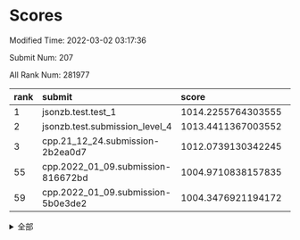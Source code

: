 # Scores

Modified Time: 2022-03-02 03:17:36

Submit Num: 207

All Rank Num: 281977

| rank |               submit               |       score        |       sigma        | pk_num |
| :--- | :--------------------------------- | :----------------- | :----------------- | :----- |
| 1    | jsonzb.test.test_1                 | 1014.2255764303555 | 0.8183114336813576 | 5445   |
| 2    | jsonzb.test.submission_level_4     | 1013.4411367003552 | 0.8228572742356147 | 5449   |
| 3    | cpp.21_12_24.submission-2b2ea0d7   | 1012.0739130342245 | 0.7566264771037017 | 5453   |
| 55   | cpp.2022_01_09.submission-816672bd | 1004.9710838157835 | 0.719405418409596  | 5447   |
| 59   | cpp.2022_01_09.submission-5b0e3de2 | 1004.3476921194172 | 0.7127461070545937 | 5453   |


<details>
<summary>全部</summary>

| rank |                 submit                 |       score        |       sigma        | pk_num |
| :--- | :------------------------------------- | :----------------- | :----------------- | :----- |
| 1    | jsonzb.test.test_1                     | 1014.2255764303555 | 0.8183114336813576 | 5445   |
| 2    | jsonzb.test.submission_level_4         | 1013.4411367003552 | 0.8228572742356147 | 5449   |
| 3    | cpp.21_12_24.submission-2b2ea0d7       | 1012.0739130342245 | 0.7566264771037017 | 5453   |
| 4    | gobigger.level_3.submission_level_3_49 | 1011.3959331993069 | 0.7797106325313924 | 5450   |
| 5    | gobigger.level_3.submission_level_3_25 | 1011.3894476184773 | 0.7660559517590716 | 5445   |
| 6    | gobigger.level_3.submission_level_3_40 | 1010.7629388818071 | 0.7681066524607157 | 5451   |
| 7    | gobigger.level_3.submission_level_3_10 | 1010.7530115587417 | 0.7964083499779488 | 5450   |
| 8    | gobigger.level_3.submission_level_3_7  | 1010.7428519450423 | 0.7646465059736146 | 5450   |
| 9    | gobigger.level_3.submission_level_3_42 | 1010.7354735891923 | 0.7542021938731456 | 5451   |
| 10   | gobigger.level_3.submission_level_3_34 | 1010.7238936688005 | 0.7478435340200013 | 5455   |
| 11   | gobigger.level_3.submission_level_3_15 | 1010.6997176632935 | 0.7410469107842742 | 5446   |
| 12   | gobigger.level_3.submission_level_3_24 | 1010.6120943364197 | 0.7623891113019894 | 5452   |
| 13   | gobigger.level_3.submission_level_3_47 | 1010.5906587753407 | 0.7625377110798981 | 5447   |
| 14   | gobigger.level_3.submission_level_3_23 | 1010.3791140576698 | 0.7583453439215216 | 5448   |
| 15   | gobigger.level_3.submission_level_3_2  | 1010.3172664338895 | 0.7960291617883467 | 5449   |
| 16   | gobigger.level_3.submission_level_3_13 | 1010.2979274695305 | 0.7627398373732044 | 5449   |
| 17   | gobigger.level_3.submission_level_3_44 | 1010.2661649032885 | 0.7828870843427683 | 5451   |
| 18   | gobigger.level_3.submission_level_3_41 | 1010.2437755693969 | 0.762747535117878  | 5451   |
| 19   | gobigger.level_3.submission_level_3_12 | 1010.2267710708187 | 0.7669432303902826 | 5447   |
| 20   | gobigger.level_3.submission_level_3_20 | 1010.2108060395144 | 0.7721628053149245 | 5453   |
| 21   | gobigger.level_3.submission_level_3_1  | 1010.209164833582  | 0.7465375836769295 | 5446   |
| 22   | gobigger.level_3.submission_level_3_35 | 1010.2068214883539 | 0.7558030552580145 | 5451   |
| 23   | gobigger.level_3.submission_level_3_16 | 1010.2018220807123 | 0.7424970156047858 | 5450   |
| 24   | gobigger.level_3.submission_level_3_21 | 1010.2015716239263 | 0.7477224938167955 | 5450   |
| 25   | gobigger.level_3.submission_level_3_19 | 1010.1935791491148 | 0.7530930793130467 | 5452   |
| 26   | gobigger.level_3.submission_level_3_33 | 1010.1653652788641 | 0.7706923630481465 | 5445   |
| 27   | gobigger.level_3.submission_level_3_31 | 1010.1352627636638 | 0.7530126011151358 | 5450   |
| 28   | gobigger.level_3.submission_level_3_22 | 1010.1335893652557 | 0.7484419696480142 | 5449   |
| 29   | gobigger.level_3.submission_level_3_8  | 1010.0329919881448 | 0.767924069927773  | 5447   |
| 30   | gobigger.level_3.submission_level_3_36 | 1010.003256360408  | 0.7628515199506686 | 5448   |
| 31   | gobigger.level_3.submission_level_3_38 | 1009.9507489883996 | 0.7671897672595556 | 5454   |
| 32   | gobigger.level_3.submission_level_3_5  | 1009.9137974709024 | 0.7870553752755438 | 5448   |
| 33   | gobigger.level_3.submission_level_3_3  | 1009.776929519122  | 0.7604712407385092 | 5448   |
| 34   | gobigger.level_3.submission_level_3_9  | 1009.7216267729692 | 0.7674227082593701 | 5452   |
| 35   | gobigger.level_3.submission_level_3_46 | 1009.7166225885171 | 0.7476426494341405 | 5441   |
| 36   | gobigger.level_3.submission_level_3_45 | 1009.6476361700533 | 0.7408591361216027 | 5448   |
| 37   | gobigger.level_3.submission_level_3_37 | 1009.6168593171616 | 0.7552548140559043 | 5450   |
| 38   | gobigger.level_3.submission_level_3_43 | 1009.4253467325865 | 0.7752782804494546 | 5447   |
| 39   | gobigger.level_3.submission_level_3_48 | 1009.3918908543386 | 0.7438436854828406 | 5448   |
| 40   | gobigger.level_3.submission_level_3_28 | 1009.3280262767512 | 0.7614657189430362 | 5451   |
| 41   | gobigger.level_3.submission_level_3_26 | 1009.2609837165473 | 0.7477300593941812 | 5449   |
| 42   | gobigger.level_3.submission_level_3_32 | 1009.244339694775  | 0.7442610014475279 | 5451   |
| 43   | gobigger.level_3.submission_level_3_17 | 1009.1643079387937 | 0.7395174937601801 | 5449   |
| 44   | gobigger.level_3.submission_level_3_11 | 1009.148330093522  | 0.7433286888112359 | 5447   |
| 45   | gobigger.level_3.submission_level_3_14 | 1009.0392665805475 | 0.7523705698419965 | 5450   |
| 46   | gobigger.level_3.submission_level_3_4  | 1008.9971590964534 | 0.7559038528453725 | 5452   |
| 47   | gobigger.level_3.submission_level_3_39 | 1008.6192831140307 | 0.7451187308052399 | 5452   |
| 48   | gobigger.level_3.submission_level_3_27 | 1008.608754704843  | 0.7471002585801407 | 5449   |
| 49   | gobigger.level_3.submission_level_3_30 | 1008.3874457997194 | 0.7423038951223067 | 5451   |
| 50   | gobigger.level_3.submission_level_3_0  | 1008.3620258769814 | 0.7332360159958413 | 5450   |
| 51   | gobigger.level_3.submission_level_3_29 | 1008.3132063545662 | 0.757941627420163  | 5450   |
| 52   | gobigger.level_3.submission_level_3_18 | 1008.278230646175  | 0.7513380257185654 | 5447   |
| 53   | gobigger.level_3.submission_level_3_6  | 1007.2362824439637 | 0.7427540447875793 | 5450   |
| 54   | gobigger.level_1.submission_level_1_46 | 1005.1671079062453 | 0.7109505168345746 | 5445   |
| 55   | cpp.2022_01_09.submission-816672bd     | 1004.9710838157835 | 0.719405418409596  | 5447   |
| 56   | gobigger.level_1.submission_level_1_26 | 1004.9250272975434 | 0.7381867864605348 | 5449   |
| 57   | gobigger.level_1.submission_level_1_10 | 1004.7517982788349 | 0.7279940593279289 | 5449   |
| 58   | gobigger.level_1.submission_level_1_7  | 1004.5101128139494 | 0.7128360507888803 | 5448   |
| 59   | cpp.2022_01_09.submission-5b0e3de2     | 1004.3476921194172 | 0.7127461070545937 | 5453   |
| 60   | gobigger.level_1.submission_level_1_37 | 1004.2774697718726 | 0.7265652347997671 | 5450   |
| 61   | gobigger.level_1.submission_level_1_44 | 1004.1987126232434 | 0.726870900193389  | 5451   |
| 62   | gobigger.level_1.submission_level_1_1  | 1004.1528197918872 | 0.7142328228713783 | 5450   |
| 63   | gobigger.level_1.submission_level_1_13 | 1004.1425002511056 | 0.7098005086460616 | 5452   |
| 64   | gobigger.level_1.submission_level_1_24 | 1004.1401235773994 | 0.7178736443141482 | 5445   |
| 65   | gobigger.level_1.submission_level_1_49 | 1004.138890516581  | 0.7137908946740126 | 5453   |
| 66   | gobigger.level_1.submission_level_1_14 | 1004.0986745161715 | 0.7211412739275008 | 5449   |
| 67   | gobigger.level_1.submission_level_1_43 | 1003.9834532138506 | 0.7167164135829673 | 5443   |
| 68   | gobigger.level_1.submission_level_1_25 | 1003.8947869441313 | 0.7141176425270505 | 5452   |
| 69   | gobigger.level_1.submission_level_1_30 | 1003.8567392939113 | 0.7146118444193695 | 5454   |
| 70   | gobigger.level_1.submission_level_1_4  | 1003.856161447839  | 0.7058299343985575 | 5450   |
| 71   | gobigger.level_1.submission_level_1_41 | 1003.8531275966274 | 0.7146315000685126 | 5450   |
| 72   | gobigger.level_1.submission_level_1_48 | 1003.6728692649388 | 0.7121942418386523 | 5443   |
| 73   | gobigger.level_1.submission_level_1_28 | 1003.666737589423  | 0.7232012754013554 | 5448   |
| 74   | gobigger.level_1.submission_level_1_38 | 1003.6369317876591 | 0.7132044360877899 | 5446   |
| 75   | gobigger.level_1.submission_level_1_11 | 1003.630312937651  | 0.7233953551836864 | 5449   |
| 76   | gobigger.level_1.submission_level_1_33 | 1003.5923791465958 | 0.7060601183882381 | 5449   |
| 77   | gobigger.level_1.submission_level_1_34 | 1003.483815975438  | 0.7165891729617635 | 5450   |
| 78   | gobigger.level_1.submission_level_1_21 | 1003.4745331477782 | 0.7348719565599621 | 5454   |
| 79   | gobigger.level_1.submission_level_1_22 | 1003.4638983013313 | 0.7134089227508292 | 5447   |
| 80   | gobigger.level_1.submission_level_1_32 | 1003.4291758880818 | 0.7096743549230294 | 5452   |
| 81   | gobigger.level_1.submission_level_1_16 | 1003.4195228016135 | 0.7230338490405538 | 5451   |
| 82   | gobigger.level_1.submission_level_1_15 | 1003.2564293865705 | 0.7151618730418683 | 5444   |
| 83   | gobigger.level_1.submission_level_1_5  | 1003.2171130201741 | 0.7188412408611309 | 5454   |
| 84   | gobigger.level_1.submission_level_1_18 | 1003.2033000795984 | 0.7180662857327863 | 5444   |
| 85   | gobigger.level_1.submission_level_1_8  | 1003.1525516099844 | 0.713646995639244  | 5454   |
| 86   | gobigger.level_1.submission_level_1_27 | 1003.1369084324334 | 0.7190291139652956 | 5445   |
| 87   | gobigger.level_1.submission_level_1_20 | 1003.1173494114414 | 0.7142873981925634 | 5449   |
| 88   | gobigger.level_1.submission_level_1_0  | 1003.018238223576  | 0.7064018240045745 | 5447   |
| 89   | gobigger.level_1.submission_level_1_2  | 1002.9887217209914 | 0.722421920675844  | 5451   |
| 90   | gobigger.level_1.submission_level_1_45 | 1002.9311317730052 | 0.7118886542088666 | 5451   |
| 91   | gobigger.level_1.submission_level_1_9  | 1002.8777091310859 | 0.7092265084480844 | 5446   |
| 92   | gobigger.level_1.submission_level_1_47 | 1002.855954618115  | 0.707674103125313  | 5448   |
| 93   | gobigger.level_1.submission_level_1_31 | 1002.7503764382093 | 0.7155696264408337 | 5451   |
| 94   | gobigger.level_1.submission_level_1_19 | 1002.7053041607364 | 0.7131950089484254 | 5444   |
| 95   | gobigger.level_1.submission_level_1_6  | 1002.6865390388456 | 0.708663123847294  | 5451   |
| 96   | gobigger.level_1.submission_level_1_39 | 1002.6603453472447 | 0.7141767323249307 | 5450   |
| 97   | gobigger.level_1.submission_level_1_36 | 1002.6468474261537 | 0.7125175746867837 | 5452   |
| 98   | gobigger.level_1.submission_level_1_40 | 1002.6229837632412 | 0.7137326590963549 | 5452   |
| 99   | gobigger.level_1.submission_level_1_12 | 1002.5915380594678 | 0.7202172087282274 | 5456   |
| 100  | gobigger.level_1.submission_level_1_29 | 1002.5752097490088 | 0.7285452228866226 | 5445   |
| 101  | gobigger.level_1.submission_level_1_35 | 1002.5504671220142 | 0.7220333946645355 | 5451   |
| 102  | gobigger.level_1.submission_level_1_17 | 1002.5068124365315 | 0.7238695589230268 | 5447   |
| 103  | gobigger.level_1.submission_level_1_3  | 1002.4932308803925 | 0.7241887555890938 | 5449   |
| 104  | gobigger.level_1.submission_level_1_23 | 1001.9450808591355 | 0.7031467492296953 | 5443   |
| 105  | gobigger.level_1.submission_level_1_42 | 1001.2729829697239 | 0.717612540732746  | 5449   |
| 106  | gobigger.random.submission_random_11   | 997.4450759390273  | 0.7143137274223841 | 5447   |
| 107  | gobigger.random.submission_random_18   | 997.3500506474954  | 0.7022383416511218 | 5446   |
| 108  | gobigger.random.submission_random_19   | 997.2760803488085  | 0.7043213324214012 | 5450   |
| 109  | gobigger.random.submission_random_44   | 997.2248964948368  | 0.7081936491207542 | 5451   |
| 110  | gobigger.random.submission_random_34   | 997.2040857610885  | 0.699906738967582  | 5448   |
| 111  | gobigger.random.submission_random_28   | 997.1514826924954  | 0.7050488208198279 | 5448   |
| 112  | gobigger.random.submission_random_37   | 997.114299855291   | 0.7209270117806612 | 5446   |
| 113  | gobigger.random.submission_random_49   | 997.1136187815248  | 0.7130342590373512 | 5449   |
| 114  | gobigger.random.submission_random_10   | 997.0651637200795  | 0.7042707561667199 | 5447   |
| 115  | gobigger.random.submission_random_13   | 996.5010624604582  | 0.7057152178622442 | 5452   |
| 116  | gobigger.random.submission_random_14   | 996.4651845247872  | 0.7148933421504511 | 5443   |
| 117  | gobigger.random.submission_random_25   | 996.4471218689093  | 0.7045977059670425 | 5449   |
| 118  | gobigger.random.submission_random_29   | 996.4127768559924  | 0.7099237606775767 | 5451   |
| 119  | gobigger.random.submission_random_5    | 996.4040021056387  | 0.7154598524257747 | 5448   |
| 120  | gobigger.random.submission_random_42   | 996.3954644855814  | 0.7013023127128573 | 5449   |
| 121  | gobigger.random.submission_random_41   | 996.3927398119213  | 0.7014982479752425 | 5447   |
| 122  | gobigger.random.submission_random_46   | 996.366005970192   | 0.7125737060463088 | 5452   |
| 123  | gobigger.random.submission_random_16   | 996.3399228677183  | 0.7052385427514157 | 5452   |
| 124  | gobigger.random.submission_random_17   | 996.3118777147411  | 0.7035790132440723 | 5447   |
| 125  | gobigger.random.submission_random_39   | 996.246935789417   | 0.7106102186517368 | 5447   |
| 126  | gobigger.random.submission_random_38   | 996.23914076942    | 0.7152500655646518 | 5447   |
| 127  | gobigger.random.submission_random_7    | 996.2021658968666  | 0.7133007483804489 | 5446   |
| 128  | gobigger.random.submission_random_40   | 996.1679893311067  | 0.7129724375207845 | 5448   |
| 129  | gobigger.random.submission_random_12   | 996.1532141588394  | 0.7172327093098343 | 5444   |
| 130  | gobigger.random.submission_random_15   | 996.103384115304   | 0.7181423516554278 | 5444   |
| 131  | gobigger.random.submission_random_0    | 996.0756737994328  | 0.7187840247360376 | 5452   |
| 132  | gobigger.random.submission_random_1    | 996.0604005288161  | 0.7256251208864554 | 5446   |
| 133  | gobigger.random.submission_random_47   | 996.0572309183079  | 0.7125152271157856 | 5448   |
| 134  | gobigger.random.submission_random_26   | 996.0548954386153  | 0.7244625489496879 | 5454   |
| 135  | gobigger.random.submission_random_22   | 995.8810087863693  | 0.7016000325871141 | 5447   |
| 136  | gobigger.random.submission_random_4    | 995.8663300870955  | 0.7094938742399363 | 5450   |
| 137  | gobigger.random.submission_random_9    | 995.8529543754123  | 0.7032200494666783 | 5447   |
| 138  | gobigger.random.submission_random_33   | 995.8189225866241  | 0.7225402684579676 | 5453   |
| 139  | gobigger.random.submission_random_24   | 995.8057120609209  | 0.7094891028586612 | 5450   |
| 140  | gobigger.random.submission_random_30   | 995.6785102399919  | 0.7127596944886163 | 5449   |
| 141  | gobigger.random.submission_random_48   | 995.6581056432358  | 0.7065913364941058 | 5441   |
| 142  | gobigger.random.submission_random_3    | 995.498946518469   | 0.7156944461047491 | 5453   |
| 143  | gobigger.random.submission_random_27   | 995.4728258142287  | 0.711619417963408  | 5451   |
| 144  | gobigger.random.submission_random_36   | 995.3711768016638  | 0.7214462992299202 | 5454   |
| 145  | gobigger.random.submission_random_32   | 995.2620144749063  | 0.7145428079195538 | 5448   |
| 146  | gobigger.random.submission_random_6    | 995.2618642338981  | 0.7165358073742353 | 5449   |
| 147  | gobigger.random.submission_random_8    | 995.1484714837954  | 0.7109265038429678 | 5452   |
| 148  | gobigger.random.submission_random_35   | 995.1213819674613  | 0.7239197147691461 | 5453   |
| 149  | gobigger.random.submission_random_45   | 995.0975625921936  | 0.7014558980644695 | 5450   |
| 150  | gobigger.random.submission_random_23   | 995.037304950678   | 0.7088519753065202 | 5450   |
| 151  | gobigger.random.submission_random_43   | 995.0107195204263  | 0.7201662984169702 | 5448   |
| 152  | gobigger.random.submission_random_31   | 994.9601121789792  | 0.7004193728840029 | 5448   |
| 153  | gobigger.random.submission_random_21   | 994.7335790328356  | 0.708641586114758  | 5448   |
| 154  | gobigger.random.submission_random_2    | 994.7275349027329  | 0.731631640846923  | 5443   |
| 155  | gobigger.random.submission_random_20   | 994.7179021953433  | 0.7131816096727726 | 5447   |
| 156  | gobigger.level_2.submission_level_2_18 | 994.1675255323294  | 0.739515882897464  | 5452   |
| 157  | gobigger.level_2.submission_level_2_44 | 994.0189005875652  | 0.7261969407579002 | 5450   |
| 158  | gobigger.level_2.submission_level_2_7  | 993.6307678097817  | 0.7584948551103623 | 5444   |
| 159  | gobigger.level_2.submission_level_2_48 | 993.5996712593949  | 0.7378415599423712 | 5446   |
| 160  | gobigger.level_2.submission_level_2_3  | 993.4472668441491  | 0.7387269204498217 | 5449   |
| 161  | gobigger.level_2.submission_level_2_2  | 993.2501181633128  | 0.7385564908081291 | 5441   |
| 162  | gobigger.level_2.submission_level_2_31 | 993.1988760835316  | 0.7456118928233958 | 5446   |
| 163  | gobigger.level_2.submission_level_2_0  | 993.1543512617015  | 0.7382215565421839 | 5439   |
| 164  | gobigger.level_2.submission_level_2_10 | 993.1347656972135  | 0.7425374704489653 | 5451   |
| 165  | gobigger.level_2.submission_level_2_9  | 993.0903999674996  | 0.7291046134795606 | 5444   |
| 166  | gobigger.level_2.submission_level_2_19 | 993.0182221763434  | 0.7372318435405273 | 5451   |
| 167  | gobigger.level_2.submission_level_2_24 | 992.7238347114105  | 0.7437700578354616 | 5447   |
| 168  | gobigger.level_2.submission_level_2_20 | 992.6448606145501  | 0.734898789218229  | 5443   |
| 169  | gobigger.level_2.submission_level_2_35 | 992.5595857041081  | 0.7522741588762892 | 5447   |
| 170  | gobigger.level_2.submission_level_2_32 | 992.5461397151807  | 0.7557941678041776 | 5450   |
| 171  | gobigger.level_2.submission_level_2_25 | 992.459349155221   | 0.7307223625052366 | 5448   |
| 172  | gobigger.level_2.submission_level_2_28 | 992.2788693584873  | 0.7402421637972172 | 5452   |
| 173  | gobigger.level_2.submission_level_2_8  | 992.2771165974888  | 0.7448555441456207 | 5449   |
| 174  | gobigger.level_2.submission_level_2_42 | 992.2554395468954  | 0.7541298386992552 | 5448   |
| 175  | gobigger.level_2.submission_level_2_23 | 992.2113919528174  | 0.7512766365581957 | 5451   |
| 176  | gobigger.level_2.submission_level_2_12 | 992.2039611266954  | 0.7495443454325472 | 5450   |
| 177  | gobigger.level_2.submission_level_2_21 | 992.1425606497862  | 0.7446471764049536 | 5449   |
| 178  | gobigger.level_2.submission_level_2_22 | 992.1324012614114  | 0.7480646066245924 | 5451   |
| 179  | gobigger.level_2.submission_level_2_38 | 992.120902537724   | 0.7646963206483962 | 5449   |
| 180  | gobigger.level_2.submission_level_2_15 | 991.94687783226    | 0.7528087483940935 | 5450   |
| 181  | gobigger.level_2.submission_level_2_11 | 991.8256784968104  | 0.7326014646721862 | 5454   |
| 182  | gobigger.level_2.submission_level_2_40 | 991.8105079102729  | 0.7523983734694843 | 5447   |
| 183  | gobigger.level_2.submission_level_2_17 | 991.7841222386559  | 0.7451508188020178 | 5450   |
| 184  | gobigger.level_2.submission_level_2_41 | 991.7809819486413  | 0.7545577027748473 | 5448   |
| 185  | gobigger.level_2.submission_level_2_16 | 991.7719895391333  | 0.7480679137503958 | 5446   |
| 186  | gobigger.level_2.submission_level_2_33 | 991.7433427939264  | 0.7509804017937958 | 5447   |
| 187  | gobigger.level_2.submission_level_2_36 | 991.7345857038091  | 0.7494055962554019 | 5453   |
| 188  | gobigger.level_2.submission_level_2_49 | 991.6710469484607  | 0.75086967697765   | 5449   |
| 189  | gobigger.level_2.submission_level_2_46 | 991.6347381279585  | 0.7656007702009129 | 5447   |
| 190  | gobigger.level_2.submission_level_2_6  | 991.4159046094429  | 0.7733565634859975 | 5446   |
| 191  | gobigger.level_2.submission_level_2_14 | 991.3861161052376  | 0.7570244848587994 | 5448   |
| 192  | gobigger.level_2.submission_level_2_34 | 991.3172461578915  | 0.7408686474494734 | 5448   |
| 193  | gobigger.level_2.submission_level_2_27 | 991.256301868382   | 0.7556445268705121 | 5456   |
| 194  | gobigger.level_2.submission_level_2_1  | 991.2005254112817  | 0.7669157166625584 | 5444   |
| 195  | gobigger.level_2.submission_level_2_47 | 991.1719233618878  | 0.7753242312294034 | 5447   |
| 196  | gobigger.level_2.submission_level_2_4  | 991.1563188196119  | 0.7695269660902266 | 5449   |
| 197  | gobigger.level_2.submission_level_2_45 | 991.0362494439867  | 0.7585268946200658 | 5450   |
| 198  | gobigger.level_2.submission_level_2_13 | 991.0351125608895  | 0.7850823192809419 | 5446   |
| 199  | gobigger.level_2.submission_level_2_37 | 990.9770680678856  | 0.761298179616601  | 5445   |
| 200  | gobigger.level_2.submission_level_2_30 | 990.8386187590249  | 0.7655579770594992 | 5451   |
| 201  | gobigger.level_2.submission_level_2_43 | 990.714613704906   | 0.7623831438375421 | 5447   |
| 202  | gobigger.level_2.submission_level_2_5  | 990.6624269248223  | 0.7582576545325521 | 5449   |
| 203  | gobigger.level_2.submission_level_2_29 | 990.5867972305648  | 0.7726171469039623 | 5446   |
| 204  | gobigger.level_2.submission_level_2_39 | 990.0103560866579  | 0.7759184978530945 | 5448   |
| 205  | gobigger.level_2.submission_level_2_26 | 989.2527076985249  | 0.7909622332584305 | 5455   |
| 206  | gobigger.none.submission_none_0        | 977.9350630665939  | 1.2459658906312756 | 5450   |
| 207  | gobigger.none.submission_none_1        | 975.9881495551398  | 1.47539175180009   | 5453   |

</details>